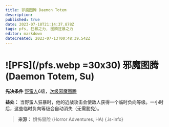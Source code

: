 ```yaml
---
title: 邪魔图腾 Daemon Totem
description: 
published: true
date: 2023-07-18T21:14:37.878Z
tags: pfs, 狂暴之力, 图腾狂暴之力
editor: markdown
dateCreated: 2023-07-13T00:48:39.542Z
---
```


# ![PFS](/pfs.webp =30x30) 邪魔图腾 (Daemon Totem, Su)

**先决条件** [野蛮人](/野蛮人)6级，[次级邪魔图腾](/狂暴之力/次级邪魔图腾)

**益处：** 当野蛮人狂暴时，他的近战攻击会使敌人获得一个临时负向等级。一小时后，这些临时负向等级会自动消失（无需豁免）。

> **来源：** 惧怖冒险 (Horror Adventures, HA)
{.is-info}